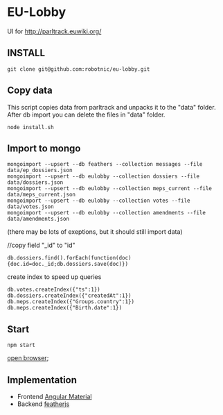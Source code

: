 # EU-Lobby

UI for http://parltrack.euwiki.org/

## INSTALL
```
git clone git@github.com:robotnic/eu-lobby.git
```

Copy data
---------
This script copies data from parltrack and unpacks it to the "data" folder. After db import you can delete the files in "data" folder.
```
node install.sh
```

Import to mongo
--------------
```
mongoimport --upsert --db feathers --collection messages --file data/ep_dossiers.json
mongoimport --upsert --db eulobby --collection dossiers --file data/dossiers.json 
mongoimport --upsert --db eulobby --collection meps_current --file data/meps_current.json 
mongoimport --upsert --db eulobby --collection votes --file data/votes.json 
mongoimport --upsert --db eulobby --collection amendments --file data/amendments.json 
```
(there may be lots of exeptions, but it should still import data)


//copy field "_id" to "id"
```
db.dossiers.find().forEach(function(doc){doc.id=doc._id;db.dossiers.save(doc)})

```
create index to speed up queries
```
db.votes.createIndex({"ts":1})
db.dossiers.createIndex({"createdAt":1})
db.meps.createIndex({"Groups.country":1})
db.meps.createIndex({"Birth.date":1})
```
Start
--------
```
npm start
```
[open browser](http://localhost:3030);





## Implementation

* Frontend [Angular Material](https://material.angularjs.org/latest/)
* Backend [featherjs](http://feathersjs.com/)

